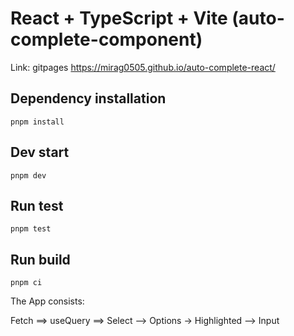 # React + TypeScript + Vite (auto-complete-component)

Link: gitpages
<https://mirag0505.github.io/auto-complete-react/>

## Dependency installation

```
pnpm install
```

## Dev start

```
pnpm dev
```

## Run test

```
pnpm test
```

## Run build

```
pnpm ci
```

The App consists:

Fetch ==> useQuery ==> Select --> Options -> Highlighted
                              --> Input